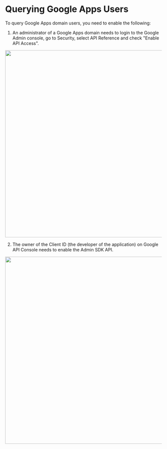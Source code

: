 # Querying Google Apps Users

To query Google Apps domain users, you need to enable the following:

1. An administrator of a Google Apps domain needs to login to the Google Admin console, go to Security, select API Reference and check "Enable API Access".

  <img src="https://cdn.auth0.com/img/api-access.png" width="600">

2. The owner of the Client ID (the developer of the application) on Google API Console needs to enable the Admin SDK API.

  <img src="https://cdn.auth0.com/img/google-admin-sdk.png" width="600">
